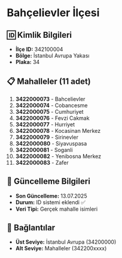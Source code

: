 # Bahçelievler İlçesi

## 🆔 Kimlik Bilgileri
- **İlçe ID:** 342100004
- **Bölge:** İstanbul Avrupa Yakası
- **Plaka:** 34

## 📋 Mahalleler (11 adet)

1. **3422000073** - Bahcelievler
2. **3422000074** - Cobancesme
3. **3422000075** - Cumhuriyet
4. **3422000076** - Fevzi Cakmak
5. **3422000077** - Hurriyet
6. **3422000078** - Kocasinan Merkez
7. **3422000079** - Sirinevler
8. **3422000080** - Siyavuspasa
9. **3422000081** - Soganli
10. **3422000082** - Yenibosna Merkez
11. **3422000083** - Zafer

## 📅 Güncelleme Bilgileri
- **Son Güncelleme:** 13.07.2025
- **Durum:** ID sistemi eklendi ✅
- **Veri Tipi:** Gerçek mahalle isimleri

## 🔗 Bağlantılar
- **Üst Seviye:** İstanbul Avrupa (34200000)
- **Alt Seviye:** Mahalleler (342200xxxx)
